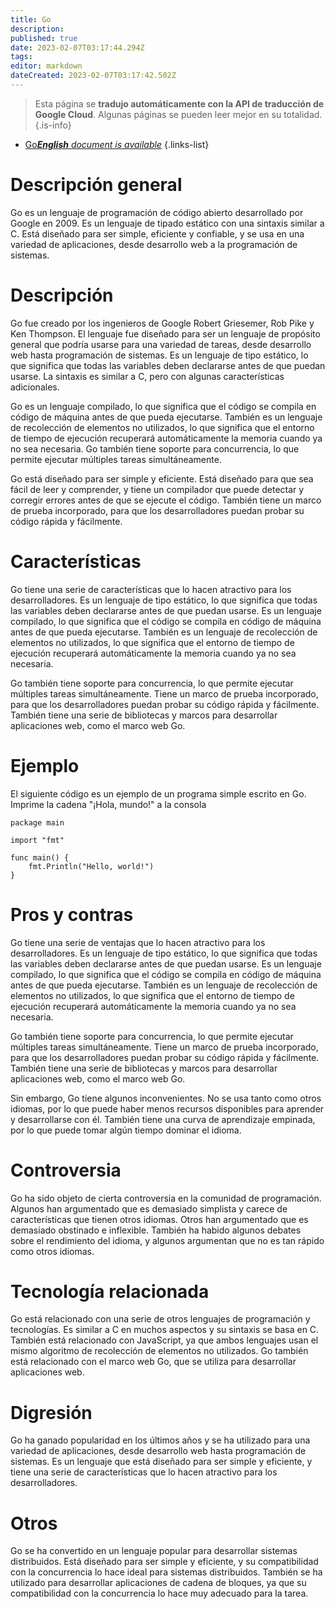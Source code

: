 ```yaml
---
title: Go
description: 
published: true
date: 2023-02-07T03:17:44.294Z
tags: 
editor: markdown
dateCreated: 2023-02-07T03:17:42.502Z
---
```


> Esta página se **tradujo automáticamente con la API de traducción de Google Cloud**.
Algunas páginas se pueden leer mejor en su totalidad.{.is-info}



- [Go***English** document is available*](/en/Knowledge-base/Dictionary/go)
{.links-list}


# Descripción general
Go es un lenguaje de programación de código abierto desarrollado por Google en 2009. Es un lenguaje de tipado estático con una sintaxis similar a C. Está diseñado para ser simple, eficiente y confiable, y se usa en una variedad de aplicaciones, desde desarrollo web a la programación de sistemas.

# Descripción
Go fue creado por los ingenieros de Google Robert Griesemer, Rob Pike y Ken Thompson. El lenguaje fue diseñado para ser un lenguaje de propósito general que podría usarse para una variedad de tareas, desde desarrollo web hasta programación de sistemas. Es un lenguaje de tipo estático, lo que significa que todas las variables deben declararse antes de que puedan usarse. La sintaxis es similar a C, pero con algunas características adicionales.

Go es un lenguaje compilado, lo que significa que el código se compila en código de máquina antes de que pueda ejecutarse. También es un lenguaje de recolección de elementos no utilizados, lo que significa que el entorno de tiempo de ejecución recuperará automáticamente la memoria cuando ya no sea necesaria. Go también tiene soporte para concurrencia, lo que permite ejecutar múltiples tareas simultáneamente.

Go está diseñado para ser simple y eficiente. Está diseñado para que sea fácil de leer y comprender, y tiene un compilador que puede detectar y corregir errores antes de que se ejecute el código. También tiene un marco de prueba incorporado, para que los desarrolladores puedan probar su código rápida y fácilmente.

# Características
Go tiene una serie de características que lo hacen atractivo para los desarrolladores. Es un lenguaje de tipo estático, lo que significa que todas las variables deben declararse antes de que puedan usarse. Es un lenguaje compilado, lo que significa que el código se compila en código de máquina antes de que pueda ejecutarse. También es un lenguaje de recolección de elementos no utilizados, lo que significa que el entorno de tiempo de ejecución recuperará automáticamente la memoria cuando ya no sea necesaria.

Go también tiene soporte para concurrencia, lo que permite ejecutar múltiples tareas simultáneamente. Tiene un marco de prueba incorporado, para que los desarrolladores puedan probar su código rápida y fácilmente. También tiene una serie de bibliotecas y marcos para desarrollar aplicaciones web, como el marco web Go.

# Ejemplo
El siguiente código es un ejemplo de un programa simple escrito en Go. Imprime la cadena "¡Hola, mundo!" a la consola

```
package main

import "fmt"

func main() {
    fmt.Println("Hello, world!")
}
```

# Pros y contras
Go tiene una serie de ventajas que lo hacen atractivo para los desarrolladores. Es un lenguaje de tipo estático, lo que significa que todas las variables deben declararse antes de que puedan usarse. Es un lenguaje compilado, lo que significa que el código se compila en código de máquina antes de que pueda ejecutarse. También es un lenguaje de recolección de elementos no utilizados, lo que significa que el entorno de tiempo de ejecución recuperará automáticamente la memoria cuando ya no sea necesaria.

Go también tiene soporte para concurrencia, lo que permite ejecutar múltiples tareas simultáneamente. Tiene un marco de prueba incorporado, para que los desarrolladores puedan probar su código rápida y fácilmente. También tiene una serie de bibliotecas y marcos para desarrollar aplicaciones web, como el marco web Go.

Sin embargo, Go tiene algunos inconvenientes. No se usa tanto como otros idiomas, por lo que puede haber menos recursos disponibles para aprender y desarrollarse con él. También tiene una curva de aprendizaje empinada, por lo que puede tomar algún tiempo dominar el idioma.

# Controversia
Go ha sido objeto de cierta controversia en la comunidad de programación. Algunos han argumentado que es demasiado simplista y carece de características que tienen otros idiomas. Otros han argumentado que es demasiado obstinado e inflexible. También ha habido algunos debates sobre el rendimiento del idioma, y algunos argumentan que no es tan rápido como otros idiomas.

# Tecnología relacionada
Go está relacionado con una serie de otros lenguajes de programación y tecnologías. Es similar a C en muchos aspectos y su sintaxis se basa en C. También está relacionado con JavaScript, ya que ambos lenguajes usan el mismo algoritmo de recolección de elementos no utilizados. Go también está relacionado con el marco web Go, que se utiliza para desarrollar aplicaciones web.

# Digresión
Go ha ganado popularidad en los últimos años y se ha utilizado para una variedad de aplicaciones, desde desarrollo web hasta programación de sistemas. Es un lenguaje que está diseñado para ser simple y eficiente, y tiene una serie de características que lo hacen atractivo para los desarrolladores.

# Otros
Go se ha convertido en un lenguaje popular para desarrollar sistemas distribuidos. Está diseñado para ser simple y eficiente, y su compatibilidad con la concurrencia lo hace ideal para sistemas distribuidos. También se ha utilizado para desarrollar aplicaciones de cadena de bloques, ya que su compatibilidad con la concurrencia lo hace muy adecuado para la tarea.